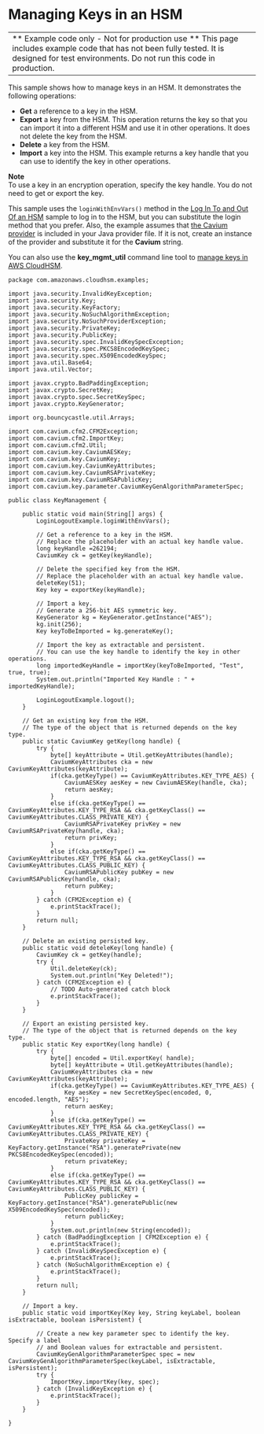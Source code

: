 # Managing Keys in an HSM<a name="java-sample-manage-keys"></a>


|  | 
| --- |
|  \*\* Example code only \- Not for production use \*\* This page includes example code that has not been fully tested\. It is designed for test environments\. Do not run this code in production\.  | 

This sample shows how to manage keys in an HSM\. It demonstrates the following operations:
+ **Get** a reference to a key in the HSM\.
+ **Export** a key from the HSM\. This operation returns the key so that you can import it into a different HSM and use it in other operations\. It does not delete the key from the HSM\.
+ **Delete** a key from the HSM\.
+ **Import** a key into the HSM\. This example returns a key handle that you can use to identify the key in other operations\.

**Note**  
To use a key in an encryption operation, specify the key handle\. You do not need to get or export the key\.

This sample uses the `loginWithEnvVars()` method in the [Log In To and Out Of an HSM](java-sample-login.md) sample to log in to the HSM, but you can substitute the login method that you prefer\. Also, the example assumes that [the Cavium provider](use-cavium-provider.md) is included in your Java provider file\. If it is not, create an instance of the provider and substitute it for the **Cavium** string\. 

You can also use the **key\_mgmt\_util** command line tool to [manage keys in AWS CloudHSM](manage-keys.md)\. 

```
package com.amazonaws.cloudhsm.examples;

import java.security.InvalidKeyException;
import java.security.Key;
import java.security.KeyFactory;
import java.security.NoSuchAlgorithmException;
import java.security.NoSuchProviderException;
import java.security.PrivateKey;
import java.security.PublicKey;
import java.security.spec.InvalidKeySpecException;
import java.security.spec.PKCS8EncodedKeySpec;
import java.security.spec.X509EncodedKeySpec;
import java.util.Base64;
import java.util.Vector;

import javax.crypto.BadPaddingException;
import javax.crypto.SecretKey;
import javax.crypto.spec.SecretKeySpec;
import javax.crypto.KeyGenerator;

import org.bouncycastle.util.Arrays;

import com.cavium.cfm2.CFM2Exception;
import com.cavium.cfm2.ImportKey;
import com.cavium.cfm2.Util;
import com.cavium.key.CaviumAESKey;
import com.cavium.key.CaviumKey;
import com.cavium.key.CaviumKeyAttributes;
import com.cavium.key.CaviumRSAPrivateKey;
import com.cavium.key.CaviumRSAPublicKey;
import com.cavium.key.parameter.CaviumKeyGenAlgorithmParameterSpec;

public class KeyManagement {

    public static void main(String[] args) {
        LoginLogoutExample.loginWithEnvVars();
        
        // Get a reference to a key in the HSM.
        // Replace the placeholder with an actual key handle value.
        long keyHandle =262194;    
        CaviumKey ck = getKey(keyHandle);
        
        // Delete the specified key from the HSM.
        // Replace the placeholder with an actual key handle value.
        deleteKey(51);
        Key key = exportKey(keyHandle);
        
        // Import a key.
        // Generate a 256-bit AES symmetric key.
        KeyGenerator kg = KeyGenerator.getInstance("AES");
        kg.init(256);
        Key keyToBeImported = kg.generateKey();
        
        // Import the key as extractable and persistent.
        // You can use the key handle to identify the key in other operations.
        long importedKeyHandle = importKey(keyToBeImported, "Test", true, true);
        System.out.println("Imported Key Handle : " + importedKeyHandle);

        LoginLogoutExample.logout();
    }
    
    // Get an existing key from the HSM.
    // The type of the object that is returned depends on the key type.
    public static CaviumKey getKey(long handle) {
        try {
            byte[] keyAttribute = Util.getKeyAttributes(handle);
            CaviumKeyAttributes cka = new CaviumKeyAttributes(keyAttribute);
            if(cka.getKeyType() == CaviumKeyAttributes.KEY_TYPE_AES) {
                CaviumAESKey aesKey = new CaviumAESKey(handle, cka);
                return aesKey;
            }
            else if(cka.getKeyType() == CaviumKeyAttributes.KEY_TYPE_RSA && cka.getKeyClass() == CaviumKeyAttributes.CLASS_PRIVATE_KEY) {
                CaviumRSAPrivateKey privKey = new CaviumRSAPrivateKey(handle, cka);
                return privKey;
            }
            else if(cka.getKeyType() == CaviumKeyAttributes.KEY_TYPE_RSA && cka.getKeyClass() == CaviumKeyAttributes.CLASS_PUBLIC_KEY) {
                CaviumRSAPublicKey pubKey = new CaviumRSAPublicKey(handle, cka);
                return pubKey;
            }
        } catch (CFM2Exception e) {
            e.printStackTrace();
        }
        return null;        
    }
    
    // Delete an existing persisted key.
    public static void deteleKey(long handle) {
        CaviumKey ck = getKey(handle);
        try {
            Util.deleteKey(ck);
            System.out.println("Key Deleted!");
        } catch (CFM2Exception e) {
            // TODO Auto-generated catch block
            e.printStackTrace();
        }
    }
    
    // Export an existing persisted key.
    // The type of the object that is returned depends on the key type.
    public static Key exportKey(long handle) {
        try {
            byte[] encoded = Util.exportKey( handle);
            byte[] keyAttribute = Util.getKeyAttributes(handle);
            CaviumKeyAttributes cka = new CaviumKeyAttributes(keyAttribute);
            if(cka.getKeyType() == CaviumKeyAttributes.KEY_TYPE_AES) {
                Key aesKey = new SecretKeySpec(encoded, 0, encoded.length, "AES");
                return aesKey;
            }
            else if(cka.getKeyType() == CaviumKeyAttributes.KEY_TYPE_RSA && cka.getKeyClass() == CaviumKeyAttributes.CLASS_PRIVATE_KEY) {
                PrivateKey privateKey = KeyFactory.getInstance("RSA").generatePrivate(new PKCS8EncodedKeySpec(encoded));
                return privateKey;
            }
            else if(cka.getKeyType() == CaviumKeyAttributes.KEY_TYPE_RSA && cka.getKeyClass() == CaviumKeyAttributes.CLASS_PUBLIC_KEY) {
                PublicKey publicKey = KeyFactory.getInstance("RSA").generatePublic(new X509EncodedKeySpec(encoded));
                return publicKey;
            }
            System.out.println(new String(encoded));
        } catch (BadPaddingException | CFM2Exception e) {
            e.printStackTrace();
        } catch (InvalidKeySpecException e) {
            e.printStackTrace();
        } catch (NoSuchAlgorithmException e) {
            e.printStackTrace();
        } 
        return null;
    }

    // Import a key.
    public static void importKey(Key key, String keyLabel, boolean isExtractable, boolean isPersistent) {
    
        // Create a new key parameter spec to identify the key. Specify a label 
        // and Boolean values for extractable and persistent.
        CaviumKeyGenAlgorithmParameterSpec spec = new CaviumKeyGenAlgorithmParameterSpec(keyLabel, isExtractable, isPersistent);
        try {
            ImportKey.importKey(key, spec);
        } catch (InvalidKeyException e) {
            e.printStackTrace();
        }
    }
    
}
```